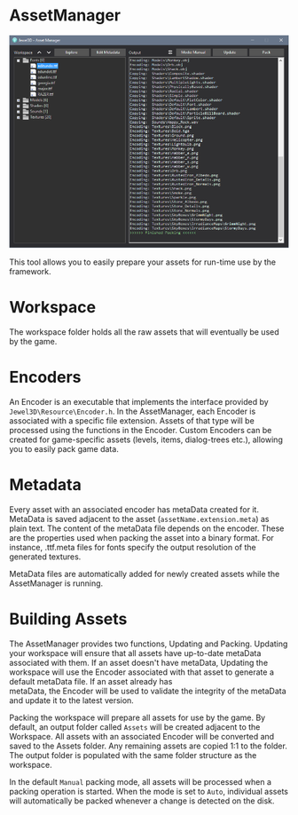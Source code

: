 # AssetManager
![AssetManager](AssetManager.png)

This tool allows you to easily prepare your assets for run-time use by the framework.

# Workspace
The workspace folder holds all the raw assets that will eventually be used by the game.

# Encoders
An Encoder is an executable that implements the interface provided by `Jewel3D\Resource\Encoder.h`.
In the AssetManager, each Encoder is associated with a specific file extension. Assets of that type will be processed using the functions in the Encoder.
Custom Encoders can be created for game-specific assets (levels, items, dialog-trees etc.), allowing you to easily pack game data.

# Metadata
Every asset with an associated encoder has metaData created for it. MetaData is saved adjacent to the asset (`assetName.extension.meta`) as plain text.
The content of the metaData file depends on the encoder. These are the properties used when packing the asset into a binary format.
For instance, .ttf.meta files for fonts specify the output resolution of the generated textures.

MetaData files are automatically added for newly created assets while the AssetManager is running.

# Building Assets
The AssetManager provides two functions, Updating and Packing. Updating your workspace will ensure that all	
assets have up-to-date metaData associated with them. If an asset doesn't have metaData, Updating the workspace	
will use the Encoder associated with that asset to generate a default metaData file. If an asset already has	
metaData, the Encoder will be used to validate the integrity of the metaData and update it to the latest version.

Packing the workspace will prepare all assets for use by the game. By default, an output folder called `Assets` will be created adjacent to the Workspace.
All assets with an associated Encoder will be converted and saved to the Assets folder. Any remaining assets are copied 1:1 to the folder.
The output folder is populated with the same folder structure as the workspace.

In the default `Manual` packing mode, all assets will be processed when a packing operation is started.
When the mode is set to `Auto`, individual assets will automatically be packed whenever a change is detected on the disk.